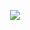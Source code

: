 <p align="center">
  <img src="https://thoreg.github.io/potstar.store/potstar/static/img/potstar-logo.png">
</p>
